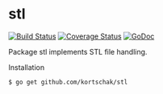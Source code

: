 stl
===

[![Build Status](https://travis-ci.org/kortschak/stl.svg?branch=master)](https://travis-ci.org/kortschak/stl) [![Coverage Status](https://coveralls.io/repos/kortschak/stl/badge.svg?branch=master&service=github)](https://coveralls.io/github/kortschak/stl?branch=master) [![GoDoc](https://godoc.org/github.com/kortschak/stl?status.svg)](https://godoc.org/github.com/kortschak/stl)

Package stl implements STL file handling.

Installation

```
$ go get github.com/kortschak/stl
```
